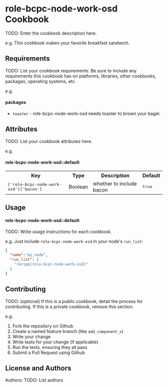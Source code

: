 role-bcpc-node-work-osd Cookbook
================================
TODO: Enter the cookbook description here.

e.g.
This cookbook makes your favorite breakfast sandwich.

Requirements
------------
TODO: List your cookbook requirements. Be sure to include any requirements this cookbook has on platforms, libraries, other cookbooks, packages, operating systems, etc.

e.g.
#### packages
- `toaster` - role-bcpc-node-work-osd needs toaster to brown your bagel.

Attributes
----------
TODO: List your cookbook attributes here.

e.g.
#### role-bcpc-node-work-osd::default
<table>
  <tr>
    <th>Key</th>
    <th>Type</th>
    <th>Description</th>
    <th>Default</th>
  </tr>
  <tr>
    <td><tt>['role-bcpc-node-work-osd']['bacon']</tt></td>
    <td>Boolean</td>
    <td>whether to include bacon</td>
    <td><tt>true</tt></td>
  </tr>
</table>

Usage
-----
#### role-bcpc-node-work-osd::default
TODO: Write usage instructions for each cookbook.

e.g.
Just include `role-bcpc-node-work-osd` in your node's `run_list`:

```json
{
  "name":"my_node",
  "run_list": [
    "recipe[role-bcpc-node-work-osd]"
  ]
}
```

Contributing
------------
TODO: (optional) If this is a public cookbook, detail the process for contributing. If this is a private cookbook, remove this section.

e.g.
1. Fork the repository on Github
2. Create a named feature branch (like `add_component_x`)
3. Write your change
4. Write tests for your change (if applicable)
5. Run the tests, ensuring they all pass
6. Submit a Pull Request using Github

License and Authors
-------------------
Authors: TODO: List authors
